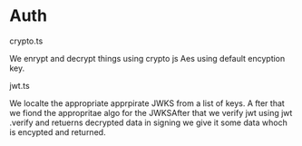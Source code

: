 # Auth

crypto.ts

We enrypt and decrypt things using crypto js Aes using default encyption key.

jwt.ts

We localte the appropriate apprpirate JWKS from a list of keys. A fter that we fiond the appropritae algo for the JWKSAfter that we verify jwt using jwt .verify and retuerns decrypted data in signing we give it some data whoch is encypted and returned.